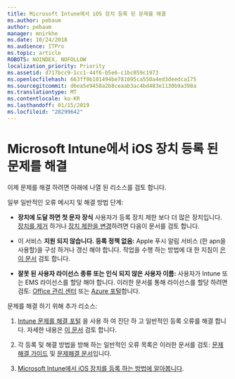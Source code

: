 ```yaml
---
title: Microsoft Intune에서 iOS 장치 등록 된 문제를 해결
ms.author: pebaum
author: pebaum
manager: mnirkhe
ms.date: 10/24/2018
ms.audience: ITPro
ms.topic: article
ROBOTS: NOINDEX, NOFOLLOW
localization_priority: Priority
ms.assetid: d717bcc9-1cc1-44f6-b5e6-c1bc059c1973
ms.openlocfilehash: 663ff9b101494be781095ca550a4ed3deedca175
ms.sourcegitcommit: d6ea5e9458a2b8ceaab3ac4bd483e1130b9a398a
ms.translationtype: MT
ms.contentlocale: ko-KR
ms.lasthandoff: 01/15/2019
ms.locfileid: "28299642"
---
```

# <a name="troubleshoot-issues-with-enrolling-ios-devices-in-microsoft-intune"></a>Microsoft Intune에서 iOS 장치 등록 된 문제를 해결

이제 문제를 해결 하려면 아래에 나열 된 리소스를 검토 합니다. 
  
일부 일반적인 오류 메시지 및 해결 방법 단계:
  
- **장치에 도달 하면 첫 문자 장식** 사용자가 등록 장치 제한 보다 더 많은 장치입니다. [장치를 제거](https://docs.microsoft.com/en-us/intune/devices-wipe) 하거나 [장치 제한을 변경](https://docs.microsoft.com/en-us/intune/enrollment-restrictions-set#set-device-limit-restrictions)하려면 다음이 문서를 검토 합니다.
    
- 이 서비스 **지원 되지 않습니다. 등록 정책 없음:** Apple 푸시 알림 서비스 (한 apn을 사용할)을 구성 하거나 갱신 해야 합니다. 작업을 수행 하는 방법에 대 한 지침이 [은이 문서](https://docs.microsoft.com/en-us/intune/apple-mdm-push-certificate-get) 검토 합니다. 
    
- **잘못 된 사용자 라이선스 종류 또는 인식 되지 않은 사용자 이름:** 사용자가 Intune 또는 EMS 라이선스를 할당 해야 합니다. 이러한 문서를 통해 라이선스를 할당 하려면 검토: [Office 관리 센터](https://docs.microsoft.com/en-us/intune/licenses-assign) 또는 [Azure 포털](https://docs.microsoft.com/en-us/azure/active-directory/license-users-groups)합니다.
    
문제를 해결 하기 위해 추가 리소스:
  
1. [Intune 문제를 해결 포털](https://devicemanagement.microsoft.com/#blade/Microsoft_Intune_DeviceSettings/TroubleshootBlade) 을 사용 하 여 진단 하 고 일반적인 등록 오류를 해결 합니다. 자세한 내용은 [이 문서](https://docs.microsoft.com/en-us/intune/help-desk-operators) 검토 합니다. 
    
2. 각 등록 및 해결 방법을 방해 하는 일반적인 오류 목록은 이러한 문서를 검토: [문제해결 가이드](https://support.microsoft.com/en-us/help/4039809/troubleshooting-ios-device-enrollment-in-intune) 및 [문제해결 문서](https://docs.microsoft.com/en-us/intune-classic/troubleshoot/troubleshoot-device-enrollment-in-intune)입니다.
    
3. [Microsoft Intune에서 iOS 장치를 등록 하는 방법에 알아봅니다](https://docs.microsoft.com/en-us/intune/ios-enroll).
    

